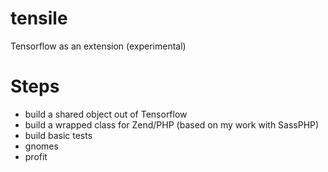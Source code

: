 # tensile
Tensorflow as an extension (experimental)

# Steps
* build a shared object out of Tensorflow
* build a wrapped class for Zend/PHP (based on my work with SassPHP)
* build basic tests
* gnomes
* profit
